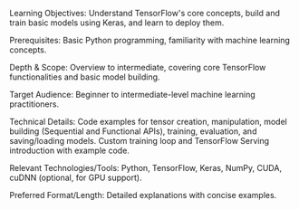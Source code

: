 Learning Objectives: Understand TensorFlow's core concepts, build and train basic models using Keras, and learn to deploy them.

Prerequisites: Basic Python programming, familiarity with machine learning concepts.

Depth & Scope: Overview to intermediate, covering core TensorFlow functionalities and basic model building.

Target Audience: Beginner to intermediate-level machine learning practitioners.

Technical Details: Code examples for tensor creation, manipulation, model building (Sequential and Functional APIs), training, evaluation, and saving/loading models. Custom training loop and TensorFlow Serving introduction with example code.

Relevant Technologies/Tools: Python, TensorFlow, Keras, NumPy, CUDA, cuDNN (optional, for GPU support).

Preferred Format/Length: Detailed explanations with concise examples.

